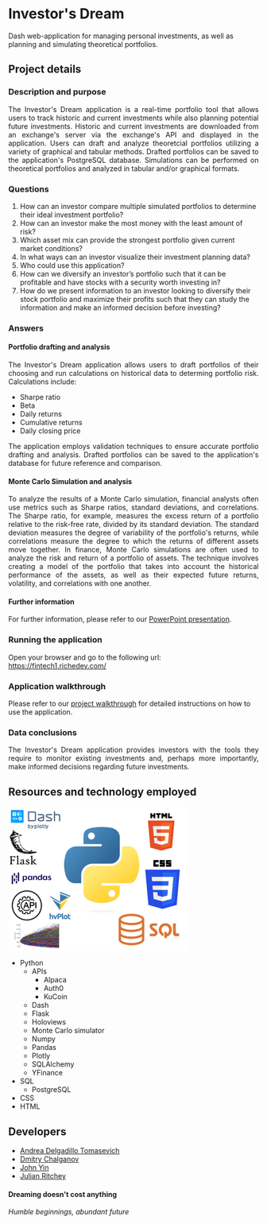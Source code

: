 
# Investor's Dream
Dash web-application for managing personal investments, as well as planning and simulating theoretical portfolios.

## Project details
### Description and purpose
<p align="justify">The Investor's Dream application is a real-time portfolio tool that allows users to track historic and current investments while also planning potential future investments. Historic and current investments are downloaded from an exchange's server via the exchange's API and displayed in the application. Users can draft and analyze theoretcial portfolios utilizing a variety of graphical and tabular methods. Drafted portfolios can be saved to the application's PostgreSQL database. Simulations can be performed on theoretical portfolios and analyzed in tabular and/or graphical formats.</p>
    
### Questions
1. How can an investor compare multiple simulated portfolios to determine their ideal investment portfolio?
2. How can an investor make the most money with the least amount of risk?
3. Which asset mix can provide the strongest portfolio given current market conditions?
4. In what ways can an investor visualize their investment planning data?
5. Who could use this application?
6. How can we diversify an investor’s portfolio such that it can be profitable and have stocks with a security worth investing in?
7. How do we present information to an investor looking to diversify their stock portfolio and maximize their profits such that they can study the information and make an informed decision before investing?

### Answers
#### Portfolio drafting and analysis
<p align="justify">The Investor's Dream application allows users to draft portfolios of their choosing and run calculations on historical data to determing portfolio risk. Calculations include:</p>  
  
- Sharpe ratio  
- Beta  
- Daily returns  
- Cumulative returns  
- Daily closing price  
    
<p align="justify">The application employs validation techniques to ensure accurate portfolio drafting and analysis. Drafted portfolios can be saved to the application's database for future reference and comparison.</p>

#### Monte Carlo Simulation and analysis
<p align="justify">To analyze the results of a Monte Carlo simulation, financial analysts often use metrics such as Sharpe ratios, standard deviations, and correlations. The Sharpe ratio, for example, measures the excess return of a portfolio relative to the risk-free rate, divided by its standard deviation. The standard deviation measures the degree of variability of the portfolio's returns, while correlations measure the degree to which the returns of different assets move together. In finance, Monte Carlo simulations are often used to analyze the risk and return of a portfolio of assets. The technique involves creating a model of the portfolio that takes into account the historical performance of the assets, as well as their expected future returns, volatility, and correlations with one another.</p>

#### Further information
For further information, please refer to our [PowerPoint presentation](miscellaneous/Investor's%20Dream%20Project%201.pptx).

### Running the application
Open your browser and go to the following url:  
https://fintech1.richedev.com/

### Application walkthrough
Please refer to our [project walkthrough](project_walkthrough.md) for detailed instructions on how to use the application.

### Data conclusions
<p align="justify">The Investor's Dream application provides investors with the tools they require to monitor existing investments and, perhaps more importantly, make informed decisions regarding future investments.</p>

## Resources and technology employed
![Tools used](miscellaneous/tools_used.png)  
- Python
  - APIs
    - Alpaca
    - Auth0
    - KuCoin
  - Dash
  - Flask
  - Holoviews
  - Monte Carlo simulator
  - Numpy
  - Pandas
  - Plotly
  - SQLAlchemy
  - YFinance
- SQL
  - PostgreSQL
- CSS
- HTML

## Developers
- [Andrea Delgadillo Tomasevich](https://github.com/visionaryspirit)
- [Dmitry Chalganov](https://github.com/Imbadimasa)
- [John Yin](https://github.com/Ziqiangyin)
- [Julian Ritchey](https://github.com/julianritchey)
    
#### Dreaming doesn't cost anything
*Humble beginnings, abundant future*


